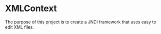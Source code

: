 XMLContext
==========

The purpose of this project is to create a JNDI framework that uses easy to edit XML files.

